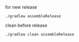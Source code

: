for new release 
```
./gradlew assembleRelease
```
clean before release
```
./gradlew clean assembleRelease
```
